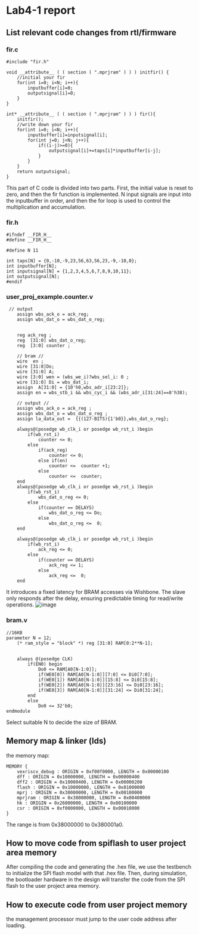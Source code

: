 # Lab4-1 report
## List relevant code changes from rtl/firmware
### fir.c
```
#include "fir.h"

void __attribute__ ( ( section ( ".mprjram" ) ) ) initfir() {
	//initial your fir
	for(int i=0; i<N; i++){
		inputbuffer[i]=0;
		outputsignal[i]=0;
	}
}

int* __attribute__ ( ( section ( ".mprjram" ) ) ) fir(){
	initfir();
	//write down your fir
	for(int i=0; i<N; i++){
		inputbuffer[i]=inputsignal[i];
		for(int j=0; j<N; j++){
			if((i-j)>=0){
				outputsignal[i]+=taps[i]*inputbuffer[i-j];
			}
		}
	}
	return outputsignal;
}
```
This part of C code is divided into two parts. First, the initial value is reset to zero, and then the fir function is implemented. N input signals are input into the inputbuffer in order, and then the for loop is used to control the multiplication and accumulation.
### fir.h
```
#ifndef __FIR_H__
#define __FIR_H__

#define N 11

int taps[N] = {0,-10,-9,23,56,63,56,23,-9,-10,0};
int inputbuffer[N];
int inputsignal[N] = {1,2,3,4,5,6,7,8,9,10,11};
int outputsignal[N];
#endif
```
### user_proj_example.counter.v
```
 // output 
    assign wbs_ack_o = ack_reg;
    assign wbs_dat_o = wbs_dat_o_reg;


    reg ack_reg ;
    reg  [31:0] wbs_dat_o_reg;
    reg  [3:0] counter ; 

    // bram //
    wire  en ;
    wire [31:0]Do;
    wire [31:0] A;
    wire [3:0] wen = (wbs_we_i)?wbs_sel_i: 0 ;
    wire [31:0] Di = wbs_dat_i;
    assign  A[31:0] = {10'h0,wbs_adr_i[23:2]};
    assign en = wbs_stb_i && wbs_cyc_i && (wbs_adr_i[31:24]==8'h38);
  
    // output // 
    assign wbs_ack_o = ack_reg ;
    assign wbs_dat_o = wbs_dat_o_reg ; 
    assign la_data_out =  {{(127-BITS){1'b0}},wbs_dat_o_reg};

    always@(posedge wb_clk_i or posedge wb_rst_i )begin 
        if(wb_rst_i)
            counter <= 0;
        else
            if(ack_reg)
                counter <= 0;
            else if(en)
                counter <=  counter +1;
            else
                counter <=  counter;
    end 
    always@(posedge wb_clk_i or posedge wb_rst_i )begin 
        if(wb_rst_i)
            wbs_dat_o_reg <= 0;
        else
            if(counter == DELAYS)
                wbs_dat_o_reg <= Do;
            else
                wbs_dat_o_reg <=  0;
    end 

    always@(posedge wb_clk_i or posedge wb_rst_i )begin 
        if(wb_rst_i)
            ack_reg <= 0;
        else
            if(counter == DELAYS)
                ack_reg <= 1;
            else
                ack_reg <=  0;
    end 

```
It introduces a fixed latency for BRAM accesses via Wishbone. The slave only responds after the delay, ensuring predictable timing for read/write operations.
![image](https://hackmd.io/_uploads/H1HBlRBMgx.png)
### bram.v
```
//16KB
parameter N = 12;
    (* ram_style = "block" *) reg [31:0] RAM[0:2**N-1];


    always @(posedge CLK)
        if(EN0) begin
            Do0 <= RAM[A0[N-1:0]];
            if(WE0[0]) RAM[A0[N-1:0]][7:0] <= Di0[7:0];
            if(WE0[1]) RAM[A0[N-1:0]][15:8] <= Di0[15:8];
            if(WE0[2]) RAM[A0[N-1:0]][23:16] <= Di0[23:16];
            if(WE0[3]) RAM[A0[N-1:0]][31:24] <= Di0[31:24];
        end
        else
            Do0 <= 32'b0;
endmodule
```
Select suitable N to decide the size of BRAM.
## Memory map & linker (lds)
the memory map:
```
MEMORY {
    vexriscv_debug : ORIGIN = 0xf00f0000, LENGTH = 0x00000100
    dff : ORIGIN = 0x10000000, LENGTH = 0x00000400
    dff2 : ORIGIN = 0x10000400, LENGTH = 0x00000200
    flash : ORIGIN = 0x10000000, LENGTH = 0x01000000
    mprj : ORIGIN = 0x30000000, LENGTH = 0x00100000
    mprjram : ORIGIN = 0x38000000, LENGTH = 0x00400000
    hk : ORIGIN = 0x26000000, LENGTH = 0x00100000
    csr : ORIGIN = 0xf0000000, LENGTH = 0x00010000
}
```
The range is from 0x38000000 to 0x380001a0.
## How to move code from spiflash to user project area memory
After compiling the code and generating the .hex file, we use the testbench to initialize the SPI flash model with that .hex file. Then, during simulation, the bootloader hardware in the design will transfer the code from the SPI flash to the user project area memory.
## How to execute code from user project memory
the management processor must jump to the user code address after loading.
